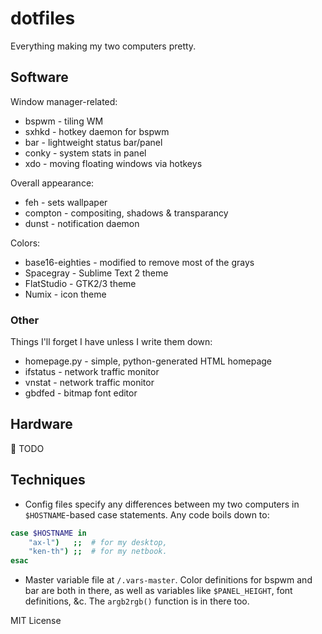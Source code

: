 dotfiles
========

Everything making my two computers pretty. 

Software
--------

Window manager-related:
+ bspwm - tiling WM
+ sxhkd - hotkey daemon for bspwm
+ bar - lightweight status bar/panel
+ conky - system stats in panel
+ xdo - moving floating windows via hotkeys

Overall appearance:
+ feh - sets wallpaper
+ compton - compositing, shadows & transparancy
+ dunst - notification daemon

Colors:
+ base16-eighties - modified to remove most of the grays
+ Spacegray - Sublime Text 2 theme
+ FlatStudio - GTK2/3 theme
+ Numix - icon theme

### Other
Things I'll forget I have unless I write them down:
+ homepage.py - simple, python-generated HTML homepage
+ ifstatus - network traffic monitor
+ vnstat - network traffic monitor
+ gbdfed - bitmap font editor


Hardware
--------
:memo: TODO


Techniques
----------
- Config files specify any differences between my two computers in `$HOSTNAME`-based case statements. Any code boils down to:
```bash
case $HOSTNAME in
    "ax-l")   ;;  # for my desktop,
    "ken-th") ;;  # for my netbook.
esac
```

- Master variable file at `/.vars-master`. Color definitions for bspwm and bar are both in there, as well as variables like `$PANEL_HEIGHT`, font definitions, &c. The ``argb2rgb()`` function is in there too.


MIT License
